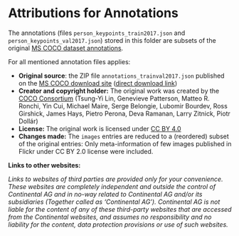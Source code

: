 Attributions for Annotations
============================

The annotations (files ``person_keypoints_train2017.json`` and ``person_keypoints_val2017.json``)
stored in this folder are subsets of the original
[MS COCO dataset annotations](https://cocodataset.org/#download).


For all mentioned annotation files applies:

- **Original source**:
  the ZIP file ``annotations_trainval2017.json`` published
  on the [MS COCO download site](https://cocodataset.org/#download)
  ([direct download link](http://images.cocodataset.org/annotations/annotations_trainval2017.zip))
- **Creator and copyright holder:**
  The original work was created by the [COCO Consortium](https://cocodataset.org/#people)
  (Tsung-Yi Lin,
  Genevieve Patterson,
  Matteo R. Ronchi,
  Yin Cui,
  Michael Maire,
  Serge Belongie,
  Lubomir Bourdev,
  Ross Girshick,
  James Hays,
  Pietro Perona,
  Deva Ramanan,
  Larry Zitnick,
  Piotr Dollár) 
- **License:**
  The original work is licensed under [CC BY 4.0](https://creativecommons.org/licenses/by/4.0/)
- **Changes made:**
  The ``images`` entries are reduced to a (reordered) subset of
  the original entries: Only meta-information of few images published in
  Flickr under CC BY 2.0 license were included.
  
  
**Links to other websites:**

*Links to websites of third parties are provided only for your
convenience. These websites are completely independent and outside the
control of Continental AG and in no-way related to Continental AG
and/or its subsidiaries (Together called as ‘Continental AG’).
Continental AG is not liable for the content of any of these
third-party websites that are accessed from the Continental websites,
and assumes no responsibility and no liability for the content, data
protection provisions or use of such websites.*
 